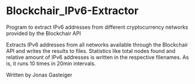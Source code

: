 # Blockchair_IPv6-Extractor
Program to extract IPv6 addresses from different cryptocurrency networks provided by the Blockchair API

Extracts IPv6 addresses from all networks available through the Blockchair API and writes the results to files.
Statistics like total nodes found and relative amount of IPv6 addresses is written in the respective filenames.
As is, it runs 10 times in 20min intervals.


Written by Jonas Gasteiger
